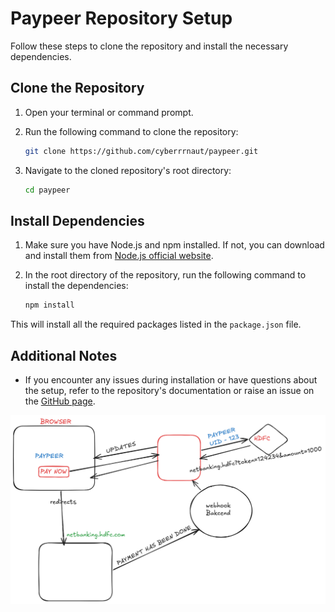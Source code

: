 # Paypeer Repository Setup

Follow these steps to clone the repository and install the necessary dependencies.

## Clone the Repository

1. Open your terminal or command prompt.
2. Run the following command to clone the repository:

    ```bash
    git clone https://github.com/cyberrrnaut/paypeer.git
    ```

3. Navigate to the cloned repository's root directory:

    ```bash
    cd paypeer
    ```

## Install Dependencies

1. Make sure you have Node.js and npm installed. If not, you can download and install them from [Node.js official website](https://nodejs.org/).

2. In the root directory of the repository, run the following command to install the dependencies:

    ```bash
    npm install
    ```

This will install all the required packages listed in the `package.json` file.

## Additional Notes

- If you encounter any issues during installation or have questions about the setup, refer to the repository's documentation or raise an issue on the [GitHub page](https://github.com/cyberrrnaut/paypeer/issues).



![alt text](image.png)